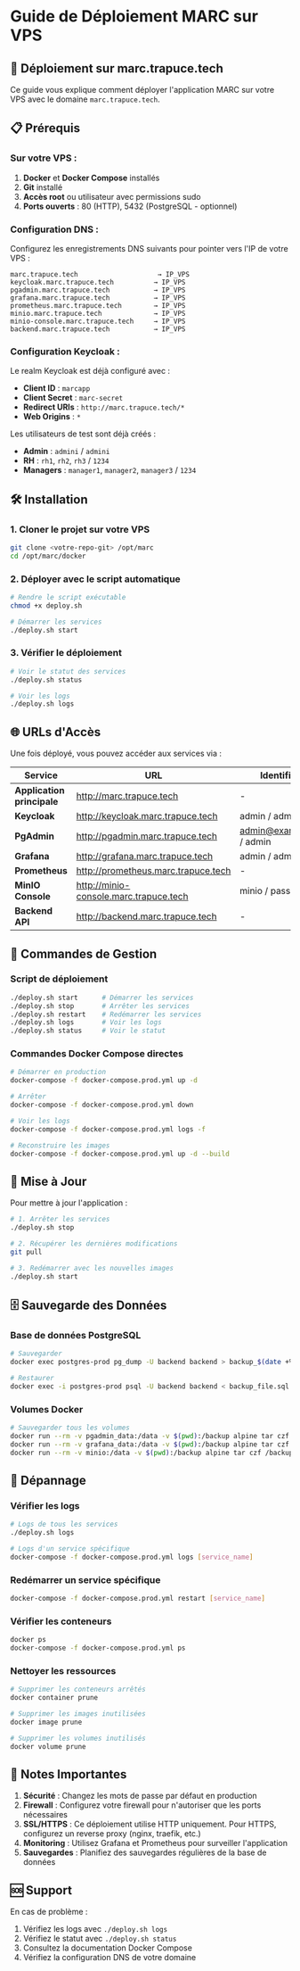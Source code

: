 # Guide de Déploiement MARC sur VPS

## 🚀 Déploiement sur marc.trapuce.tech

Ce guide vous explique comment déployer l'application MARC sur votre VPS avec le domaine `marc.trapuce.tech`.

## 📋 Prérequis

### Sur votre VPS :
1. **Docker** et **Docker Compose** installés
2. **Git** installé
3. **Accès root** ou utilisateur avec permissions sudo
4. **Ports ouverts** : 80 (HTTP), 5432 (PostgreSQL - optionnel)

### Configuration DNS :
Configurez les enregistrements DNS suivants pour pointer vers l'IP de votre VPS :
```
marc.trapuce.tech                    → IP_VPS
keycloak.marc.trapuce.tech          → IP_VPS
pgadmin.marc.trapuce.tech           → IP_VPS
grafana.marc.trapuce.tech           → IP_VPS
prometheus.marc.trapuce.tech        → IP_VPS
minio.marc.trapuce.tech             → IP_VPS
minio-console.marc.trapuce.tech     → IP_VPS
backend.marc.trapuce.tech           → IP_VPS
```

### Configuration Keycloak :
Le realm Keycloak est déjà configuré avec :
- **Client ID** : `marcapp`
- **Client Secret** : `marc-secret`
- **Redirect URIs** : `http://marc.trapuce.tech/*`
- **Web Origins** : `*`

Les utilisateurs de test sont déjà créés :
- **Admin** : `admini` / `admini`
- **RH** : `rh1`, `rh2`, `rh3` / `1234`
- **Managers** : `manager1`, `manager2`, `manager3` / `1234`

## 🛠️ Installation

### 1. Cloner le projet sur votre VPS
```bash
git clone <votre-repo-git> /opt/marc
cd /opt/marc/docker
```

### 2. Déployer avec le script automatique
```bash
# Rendre le script exécutable
chmod +x deploy.sh

# Démarrer les services
./deploy.sh start
```

### 3. Vérifier le déploiement
```bash
# Voir le statut des services
./deploy.sh status

# Voir les logs
./deploy.sh logs
```

## 🌐 URLs d'Accès

Une fois déployé, vous pouvez accéder aux services via :

| Service | URL | Identifiants |
|---------|-----|--------------|
| **Application principale** | http://marc.trapuce.tech | - |
| **Keycloak** | http://keycloak.marc.trapuce.tech | admin / admin |
| **PgAdmin** | http://pgadmin.marc.trapuce.tech | admin@example.com / admin |
| **Grafana** | http://grafana.marc.trapuce.tech | admin / admin |
| **Prometheus** | http://prometheus.marc.trapuce.tech | - |
| **MinIO Console** | http://minio-console.marc.trapuce.tech | minio / password |
| **Backend API** | http://backend.marc.trapuce.tech | - |

## 🔧 Commandes de Gestion

### Script de déploiement
```bash
./deploy.sh start      # Démarrer les services
./deploy.sh stop       # Arrêter les services
./deploy.sh restart    # Redémarrer les services
./deploy.sh logs       # Voir les logs
./deploy.sh status     # Voir le statut
```

### Commandes Docker Compose directes
```bash
# Démarrer en production
docker-compose -f docker-compose.prod.yml up -d

# Arrêter
docker-compose -f docker-compose.prod.yml down

# Voir les logs
docker-compose -f docker-compose.prod.yml logs -f

# Reconstruire les images
docker-compose -f docker-compose.prod.yml up -d --build
```

## 🔄 Mise à Jour

Pour mettre à jour l'application :

```bash
# 1. Arrêter les services
./deploy.sh stop

# 2. Récupérer les dernières modifications
git pull

# 3. Redémarrer avec les nouvelles images
./deploy.sh start
```

## 🗄️ Sauvegarde des Données

### Base de données PostgreSQL
```bash
# Sauvegarder
docker exec postgres-prod pg_dump -U backend backend > backup_$(date +%Y%m%d_%H%M%S).sql

# Restaurer
docker exec -i postgres-prod psql -U backend backend < backup_file.sql
```

### Volumes Docker
```bash
# Sauvegarder tous les volumes
docker run --rm -v pgadmin_data:/data -v $(pwd):/backup alpine tar czf /backup/pgadmin_data.tar.gz -C /data .
docker run --rm -v grafana_data:/data -v $(pwd):/backup alpine tar czf /backup/grafana_data.tar.gz -C /data .
docker run --rm -v minio:/data -v $(pwd):/backup alpine tar czf /backup/minio_data.tar.gz -C /data .
```

## 🚨 Dépannage

### Vérifier les logs
```bash
# Logs de tous les services
./deploy.sh logs

# Logs d'un service spécifique
docker-compose -f docker-compose.prod.yml logs [service_name]
```

### Redémarrer un service spécifique
```bash
docker-compose -f docker-compose.prod.yml restart [service_name]
```

### Vérifier les conteneurs
```bash
docker ps
docker-compose -f docker-compose.prod.yml ps
```

### Nettoyer les ressources
```bash
# Supprimer les conteneurs arrêtés
docker container prune

# Supprimer les images inutilisées
docker image prune

# Supprimer les volumes inutilisés
docker volume prune
```

## 📝 Notes Importantes

1. **Sécurité** : Changez les mots de passe par défaut en production
2. **Firewall** : Configurez votre firewall pour n'autoriser que les ports nécessaires
3. **SSL/HTTPS** : Ce déploiement utilise HTTP uniquement. Pour HTTPS, configurez un reverse proxy (nginx, traefik, etc.)
4. **Monitoring** : Utilisez Grafana et Prometheus pour surveiller l'application
5. **Sauvegardes** : Planifiez des sauvegardes régulières de la base de données

## 🆘 Support

En cas de problème :
1. Vérifiez les logs avec `./deploy.sh logs`
2. Vérifiez le statut avec `./deploy.sh status`
3. Consultez la documentation Docker Compose
4. Vérifiez la configuration DNS de votre domaine
